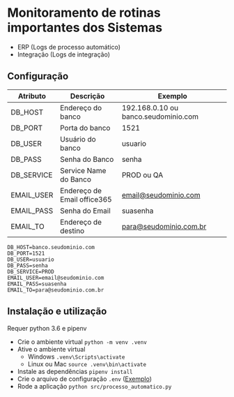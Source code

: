 # Monitoramento de rotinas importantes dos Sistemas

* ERP (Logs de processo automático)
* Integração (Logs de integração)

## Configuração

| Atributo | Descrição | Exemplo |
| --- | --- | --- |
|DB_HOST | Endereço do banco | 192.168.0.10 ou banco.seudominio.com |
|DB_PORT | Porta do banco | 1521 |
|DB_USER | Usuário do banco | usuario |
|DB_PASS | Senha do Banco | senha |
|DB_SERVICE | Service Name do Banco | PROD ou QA |
|EMAIL_USER | Endereço de Email office365 | email@seudominio.com |
|EMAIL_PASS | Senha do Email | suasenha |
|EMAIL_TO | Endereço de destino | para@seudominio.com.br |

```
DB_HOST=banco.seudominio.com
DB_PORT=1521
DB_USER=usuario
DB_PASS=senha
DB_SERVICE=PROD
EMAIL_USER=email@seudominio.com
EMAIL_PASS=suasenha
EMAIL_TO=para@seudominio.com.br
``` 

## Instalação e utilização

Requer python 3.6 e pipenv

* Crie o ambiente virtual `python -m venv .venv`
* Ative o ambiente virtual
    * Windows `.venv\Scripts\activate`
    * Linux ou Mac `source .venv\bin\activate`
* Instale as dependências `pipenv install`
* Crie o arquivo de configuração `.env` ([Exemplo](#configuracao))
* Rode a aplicação `python src/processo_automatico.py`
